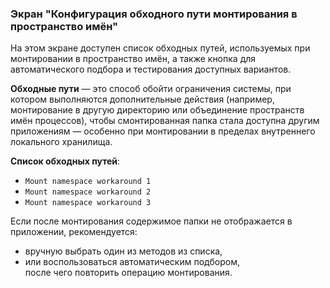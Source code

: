 ### Экран "Конфигурация обходного пути монтирования в пространство имён"

На этом экране доступен список обходных путей, используемых при монтировании в пространство имён, а также кнопка для автоматического подбора и тестирования доступных вариантов.

**Обходные пути** — это способ обойти ограничения системы, при котором выполняются дополнительные действия (например, монтирование в другую директорию или объединение пространств имён процессов), чтобы смонтированная папка стала доступна другим приложениям — особенно при монтировании в пределах внутреннего локального хранилища.

**Список обходных путей**:
- `Mount namespace workaround 1`
- `Mount namespace workaround 2`
- `Mount namespace workaround 3`

Если после монтирования содержимое папки не отображается в приложении, рекомендуется:
- вручную выбрать один из методов из списка,  
- или воспользоваться автоматическим подбором,  
после чего повторить операцию монтирования.
